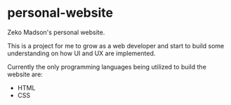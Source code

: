 # personal-website
Zeko Madson's personal website.

This is a project for me to grow as a web developer and start to build some understanding on how UI and UX are implemented. 

Currently the only programming languages being utilized to build the website are:
- HTML
- CSS


